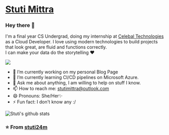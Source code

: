 # <a href = https://stuti24m.github.io/> Stuti Mittra</a> 

### Hey there 👋
I'm a final year CS Undergrad, doing my internship at <a href ="http://celebaltech.com/" > Celebal Technologies </a>  as a Cloud Developer. I love using modern technologies to build projects that look great, are fluid and functions correctly. <br>I can make your data do the storytelling ❤</p>

![](https://komarev.com/ghpvc/?username=stuti24m&color=blue)



  - 🔭 I’m currently working on my personal Blog Page
  - 🌱 I’m currently learning CI/CD pipelines on Microsoft Azure.
  - 💬 Ask me about anything, I am willing to help on stuff I know.
  - 📫 How to reach me: stutimittra@outlook.com
  - 😄 Pronouns: She/Her✨
  - ⚡ Fun fact: I don't know any :/
  
  
  
  
  
  ![Stuti's github stats](https://github-readme-stats.vercel.app/api?username=stuti24m&show_icons=true&theme=tokyonight)
  
  

### ⭐ From <a href ="https://github.com/stuti24m" > stuti24m </a>
